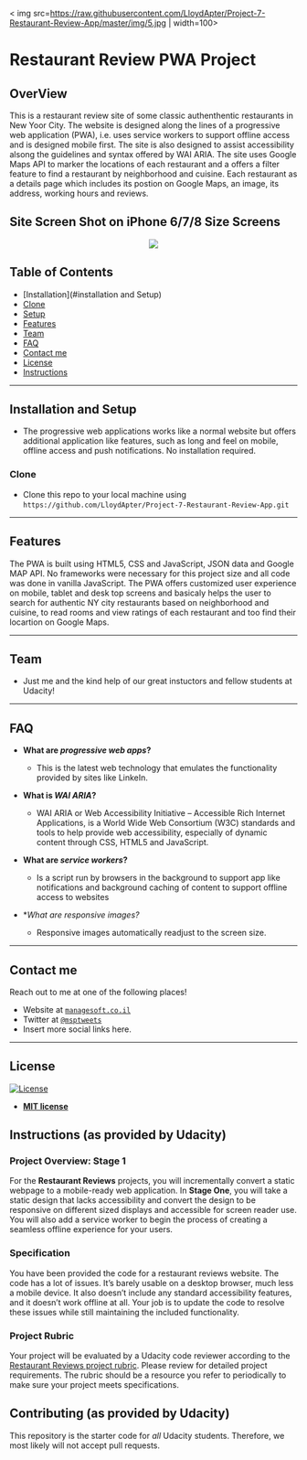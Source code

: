 < img src=https://raw.githubusercontent.com/LloydApter/Project-7-Restaurant-Review-App/master/img/5.jpg | width=100>

# Restaurant Review PWA Project

## OverView

This is a restaurant review site of some classic authenthentic restaurants in New Yoor City. The website is designed along the lines of a progressive web application (PWA), i.e. uses service workers to support offline access and is designed mobile first.  The site is also designed to assist accessibility alsong the guidelines and syntax offered by WAI ARIA. The site uses Google Maps API to marker the locations of each restaurant and a offers a filter feature to find a restaurant by neighborhood and cuisine. Each restaurant as a details page which includes its postion on Google Maps, an image, its address, working hours and reviews.

## Site Screen Shot on iPhone 6/7/8 Size Screens

<p align="center">
<img src=https://raw.githubusercontent.com/LloydApter/Project-7-Restaurant-Review-App/master/img/restaurant-review-site.png>
</p>

## Table of Contents


- [Installation](#installation and Setup)
- [Clone](#clone)
- [Setup](#setup)
- [Features](#features)
- [Team](#team)
- [FAQ](#FAQ)
- [Contact me](#contact-me)
- [License](#license)
- [Instructions](#instructions)



---

## Installation and Setup

- The progressive web applications works like a normal website but offers additional application like features, such as long and feel on mobile, offline access and push notifications. No installation required.


### Clone

- Clone this repo to your local machine using `https://github.com/LloydApter/Project-7-Restaurant-Review-App.git`

---


## Features

The PWA is built using HTML5, CSS and JavaScript, JSON data and Google MAP API. No frameworks were necessary for this project size and all code was done in vanilla JavaScript.  The PWA offers customized user experience on mobile, tablet and desk top screens and basicaly helps the user to search for authentic NY city restaurants based on neighborhood and cuisine, to read rooms and view ratings of each restaurant and too find their locartion on Google Maps. 


---


## Team

- Just me and the kind help of our great instuctors and fellow students at Udacity!


---

## FAQ

- **What are *progressive web apps*?**
    - This is the latest web technology that emulates the functionality provided by sites like LinkeIn.

- **What is *WAI ARIA*?**
    - WAI ARIA or Web Accessibility Initiative – Accessible Rich Internet Applications, is a World Wide Web Consortium (W3C) standards and tools to help provide web accessibility, especially of dynamic content through CSS, HTML5 and JavaScript.

- **What are *service workers*?**
    - Is a script run by browsers in the background to support app like notifications and background caching of content to support offline access to websites

- **What are *responsive images?**
    - Responsive images automatically readjust to the screen size.
---

## Contact me

Reach out to me at one of the following places!

- Website at <a href="https://managesoft.co.il" target="_blank">`managesoft.co.il`</a>
- Twitter at <a href="https://twitter.com/msptweets" target="_blank">`@msptweets`</a>
- Insert more social links here.

---

## License

[![License](http://img.shields.io/:license-mit-blue.svg?style=flat-square)](http://badges.mit-license.org)

- **[MIT license](http://opensource.org/licenses/mit-license.php)**



## Instructions (as provided by Udacity)

### Project Overview: Stage 1

For the **Restaurant Reviews** projects, you will incrementally convert a static webpage to a mobile-ready web application. In **Stage One**, you will take a static design that lacks accessibility and convert the design to be responsive on different sized displays and accessible for screen reader use. You will also add a service worker to begin the process of creating a seamless offline experience for your users.

### Specification

You have been provided the code for a restaurant reviews website. The code has a lot of issues. It’s barely usable on a desktop browser, much less a mobile device. It also doesn’t include any standard accessibility features, and it doesn’t work offline at all. Your job is to update the code to resolve these issues while still maintaining the included functionality.

### Project Rubric

Your project will be evaluated by a Udacity code reviewer according to the [Restaurant Reviews project rubric](https://review.udacity.com/#!/rubrics/1090/view). Please review for detailed project requirements. The rubric should be a resource you refer to periodically to make sure your project meets specifications.


## Contributing (as provided by Udacity)

This repository is the starter code for _all_ Udacity students. Therefore, we most likely will not accept pull requests.
